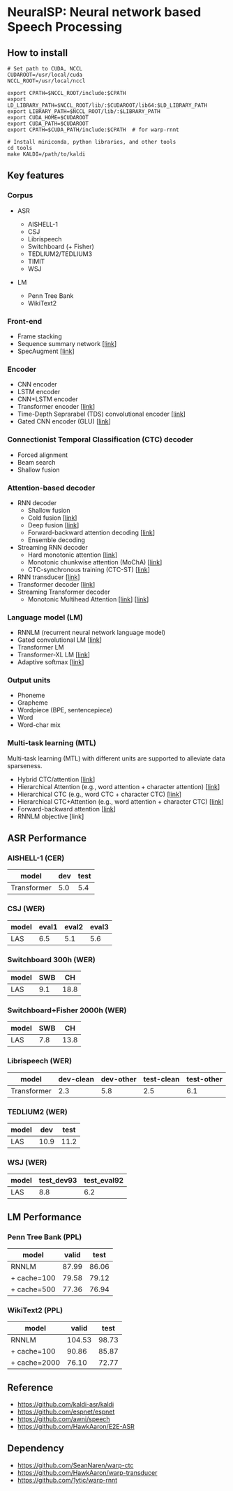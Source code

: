 # NeuralSP: Neural network based Speech Processing

## How to install
```
# Set path to CUDA, NCCL
CUDAROOT=/usr/local/cuda
NCCL_ROOT=/usr/local/nccl

export CPATH=$NCCL_ROOT/include:$CPATH
export LD_LIBRARY_PATH=$NCCL_ROOT/lib/:$CUDAROOT/lib64:$LD_LIBRARY_PATH
export LIBRARY_PATH=$NCCL_ROOT/lib/:$LIBRARY_PATH
export CUDA_HOME=$CUDAROOT
export CUDA_PATH=$CUDAROOT
export CPATH=$CUDA_PATH/include:$CPATH  # for warp-rnnt

# Install miniconda, python libraries, and other tools
cd tools
make KALDI=/path/to/kaldi
```

## Key features
### Corpus
  - ASR
    - AISHELL-1
    - CSJ
    - Librispeech
    - Switchboard (+ Fisher)
    - TEDLIUM2/TEDLIUM3
    - TIMIT
    - WSJ

  - LM
    - Penn Tree Bank
    - WikiText2

### Front-end
  - Frame stacking
  - Sequence summary network [[link](https://www.isca-speech.org/archive/Interspeech_2018/abstracts/1438.html)]
  - SpecAugment [[link](https://arxiv.org/abs/1904.08779)]

### Encoder
  - CNN encoder
  - LSTM encoder
  - CNN+LSTM encoder
  - Transformer encoder [[link](https://arxiv.org/abs/1706.03762)]
  - Time-Depth Seprarabel (TDS) convolutional encoder [[link](https://arxiv.org/abs/1904.02619)]
  - Gated CNN encoder (GLU) [[link](https://openreview.net/forum?id=Hyig0zb0Z)]

### Connectionist Temporal Classification (CTC) decoder
  - Forced alignment
  - Beam search
  - Shallow fusion

### Attention-based decoder
  - RNN decoder
    - Shallow fusion
    - Cold fusion [[link](https://arxiv.org/abs/1708.06426)]
    - Deep fusion [[link](https://arxiv.org/abs/1503.03535)]
    - Forward-backward attention decoding [[link](https://www.isca-speech.org/archive/Interspeech_2018/abstracts/1160.html)]
    - Ensemble decoding
  - Streaming RNN decoder
    - Hard monotonic attention [[link](https://arxiv.org/abs/1704.00784)]
    - Monotonic chunkwise attention (MoChA) [[link](https://arxiv.org/abs/1712.05382)]
    - CTC-synchronous training (CTC-ST) [[link](https://arxiv.org/abs/2005.04712)]
  - RNN transducer [[link](https://arxiv.org/abs/1211.3711)]
  - Transformer decoder [[link](https://arxiv.org/abs/1706.03762)]
  - Streaming Transformer decoder
    - Monotonic Multihead Attention [[link](https://arxiv.org/abs/1909.12406)] [[link](https://arxiv.org/abs/2005.09394)]

### Language model (LM)
  - RNNLM (recurrent neural network language model)
  - Gated convolutional LM [[link](https://arxiv.org/abs/1612.08083)]
  - Transformer LM
  - Transformer-XL LM [[link](https://arxiv.org/abs/1901.02860)]
  - Adaptive softmax [[link](https://arxiv.org/abs/1609.04309)]

### Output units
  - Phoneme
  - Grapheme
  - Wordpiece (BPE, sentencepiece)
  - Word
  - Word-char mix

### Multi-task learning (MTL)
Multi-task learning (MTL) with different units are supported to alleviate data sparseness.
  - Hybrid CTC/attention [[link](https://www.merl.com/publications/docs/TR2017-190.pdf)]
  - Hierarchical Attention (e.g., word attention + character attention) [[link](http://sap.ist.i.kyoto-u.ac.jp/lab/bib/intl/INA-SLT18.pdf)]
  - Hierarchical CTC (e.g., word CTC + character CTC) [[link](https://arxiv.org/abs/1711.10136)]
  - Hierarchical CTC+Attention (e.g., word attention + character CTC) [[link](http://www.sap.ist.i.kyoto-u.ac.jp/lab/bib/intl/UEN-ICASSP18.pdf)]
  - Forward-backward attention [[link](https://www.isca-speech.org/archive/Interspeech_2018/abstracts/1160.html)]
  - RNNLM objective [link]


## ASR Performance
### AISHELL-1 (CER)
| model       | dev | test |
| ----------- | --- | ---- |
| Transformer | 5.0 | 5.4  |

### CSJ (WER)
| model | eval1 | eval2 | eval3 |
| ----- | ----- | ----- | ----- |
| LAS   | 6.5   | 5.1   | 5.6   |

### Switchboard 300h (WER)
| model | SWB  | CH   |
| ----- | ---- | ---- |
| LAS   | 9.1  | 18.8 |

### Switchboard+Fisher 2000h (WER)
| model | SWB  | CH   |
| ----- | ---- | ---- |
| LAS   | 7.8  | 13.8 |

### Librispeech (WER)
| model       | dev-clean | dev-other | test-clean | test-other |
| ----------- | --------- | --------- | ---------- | ---------- |
| Transformer | 2.3       | 5.8       | 2.5        | 6.1        |

### TEDLIUM2 (WER)
| model | dev  | test |
| ----- | ---- | ---- |
| LAS   | 10.9 | 11.2 |

### WSJ (WER)
| model | test_dev93 | test_eval92 |
| ----- | ---------- | ----------- |
| LAS   | 8.8        | 6.2         |

## LM Performance
### Penn Tree Bank (PPL)
| model       | valid | test  |
| ------------| ----- | ----- |
| RNNLM       | 87.99 | 86.06 |
| + cache=100 | 79.58 | 79.12 |
| + cache=500 | 77.36 | 76.94 |

### WikiText2 (PPL)
| model        | valid  | test  |
| ------------ | ------ | ----- |
| RNNLM        | 104.53 | 98.73 |
| + cache=100  | 90.86  | 85.87 |
| + cache=2000 | 76.10  | 72.77 |


## Reference
- https://github.com/kaldi-asr/kaldi
- https://github.com/espnet/espnet
- https://github.com/awni/speech
- https://github.com/HawkAaron/E2E-ASR

## Dependency
- https://github.com/SeanNaren/warp-ctc
- https://github.com/HawkAaron/warp-transducer
- https://github.com/1ytic/warp-rnnt

<!-- ## TODO
- WFST decoder
- Minimum WER training
- Convolutional decoder
- Speech Translation
- Tacotron2 -->
